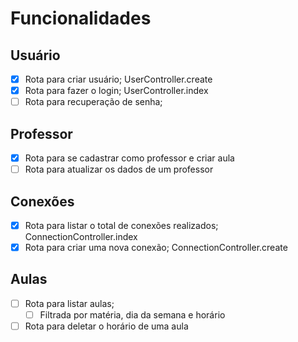 # Funcionalidades

## Usuário

- [x] Rota para criar usuário; UserController.create
- [x] Rota para fazer o login; UserController.index
- [ ] Rota para recuperação de senha;

## Professor

- [x] Rota para se cadastrar como professor e criar aula
- [ ] Rota para atualizar os dados de um professor

## Conexões

- [x] Rota para listar o total de conexões realizados; ConnectionController.index
- [x] Rota para criar uma nova conexão; ConnectionController.create

## Aulas

- [ ] Rota para listar aulas;
    - [ ] Filtrada por matéria, dia da semana e horário
- [ ] Rota para deletar o horário de uma aula